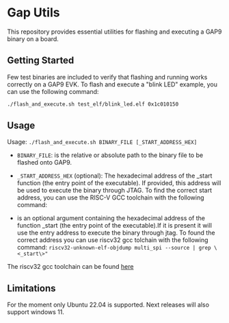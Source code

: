 # Gap Utils

This repository provides essential utilities for flashing and executing a GAP9 binary on a board.

## Getting Started

Few test binaries are included to verify that flashing and running works correctly on a GAP9 EVK. To flash and execute a "blink LED" example, you can use the following command:

```bash
./flash_and_execute.sh test_elf/blink_led.elf 0x1c010150
```


## Usage 


Usage: `./flash_and_execute.sh BINARY_FILE [_START_ADDRESS_HEX]`

- `BINARY_FILE`: is the relative or absolute path to the binary file to be flashed onto GAP9.

- `_START_ADDRESS_HEX` (optional): The hexadecimal address of the _start function (the entry point of the executable). If provided, this address will be used to execute the binary through JTAG.
To find the correct start address, you can use the RISC-V GCC toolchain with the following command:

- is an optional argument containing the hexadecimal address of the function _start (the entry point of the executable).If it is present it will use the entry address to execute the binary through jtag. To found the correct address you can use riscv32 gcc tolchain with the following command: `riscv32-unknown-elf-objdump multi_spi --source | grep \<_start\>"`

The riscv32 gcc toolchain can be found [here](https://github.com/GreenWaves-Technologies/gap_gnu_toolchain)


## Limitations

For the moment only Ubuntu 22.04 is supported. Next releases will also support windows 11. 

